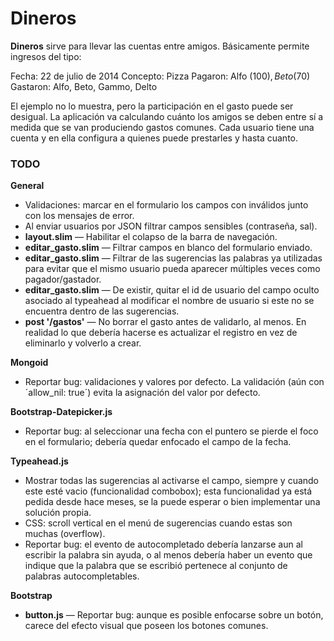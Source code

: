 # Dineros

**Dineros** sirve para llevar las cuentas entre amigos. Básicamente permite ingresos del tipo:

Fecha: 22 de julio de 2014
Concepto: Pizza
Pagaron: Alfo ($100), Beto ($70)
Gastaron: Alfo, Beto, Gammo, Delto

El ejemplo no lo muestra, pero la participación en el gasto puede ser desigual. La aplicación va calculando cuánto los amigos se deben entre sí a medida que se van produciendo gastos comunes. Cada usuario tiene una cuenta y en ella configura a quienes puede prestarles y hasta cuanto.

### TODO

**General**
* Validaciones: marcar en el formulario los campos con inválidos junto con los mensajes de error.
* Al enviar usuarios por JSON filtrar campos sensibles (contraseña, sal).
* **layout.slim** — Habilitar el colapso de la barra de navegación.
* **editar_gasto.slim** — Filtrar campos en blanco del formulario enviado.
* **editar_gasto.slim** — Filtrar de las sugerencias las palabras ya utilizadas para evitar que el mismo usuario pueda aparecer múltiples veces como pagador/gastador.
* **editar_gasto.slim** — De existir, quitar el id de usuario del campo oculto asociado al typeahead al modificar el nombre de usuario si este no se encuentra dentro de las sugerencias.
* **post '/gastos'** — No borrar el gasto antes de validarlo, al menos. En realidad lo que debería hacerse es actualizar el registro en vez de eliminarlo y volverlo a crear.

**Mongoid**
* Reportar bug: validaciones y valores por defecto. La validación (aún con ´allow_nil: true´) evita la asignación del valor por defecto.

**Bootstrap-Datepicker.js**
* Reportar bug: al seleccionar una fecha con el puntero se pierde el foco en el formulario; debería quedar enfocado el campo de la fecha.

**Typeahead.js**
* Mostrar todas las sugerencias al activarse el campo, siempre y cuando este esté vacio (funcionalidad combobox); esta funcionalidad ya está pedida desde hace meses, se la puede esperar o bien implementar una solución propia.
* CSS: scroll vertical en el menú de sugerencias cuando estas son muchas (overflow).
* Reportar bug: el evento de autocompletado debería lanzarse aun al escribir la palabra sin ayuda, o al menos debería haber un evento que indique que la palabra que se escribió pertenece al conjunto de palabras autocompletables.

**Bootstrap**
* **button.js** — Reportar bug: aunque es posible enfocarse sobre un botón, carece del efecto visual que poseen los botones comunes.
